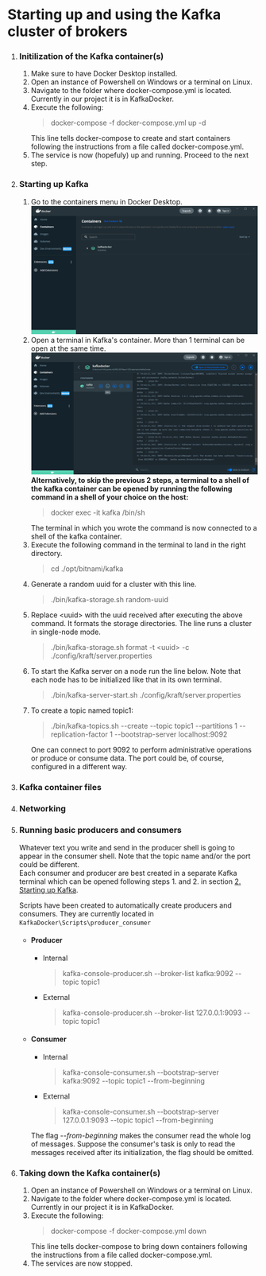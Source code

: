 <h1> Starting up and using the Kafka cluster of brokers </h1>

<ol>
    <li>
        <a id=Initialization_of_the_Kafka_container(s)><h3><strong>Initilization of the Kafka container(s)</strong></h3></a>
        <ol>
            <li>
                Make sure to have Docker Desktop installed.
            </li>
            <li>
                Open an instance of Powershell on Windows or a terminal on Linux.
            </li>
            <li>
                Navigate to the folder where docker-compose.yml is located. Currently in our project it is in KafkaDocker.
            </li>
            <li>
                Execute the following:
                <blockquote>docker-compose -f docker-compose.yml up -d</blockquote>
                This line tells docker-compose to create and start containers following the instructions from a file called docker-compose.yml.
            </li>
            <li>
                The service is now (hopefuly) up and running. Proceed to the next step.
            </li>
        </ol>
    </li>
    <li>
        <a id=Starting_up_Kafka><h3><strong>Starting up Kafka</strong></h3></a>
        <ol>
            <li>
                Go to the containers menu in Docker Desktop.<br>
                <img src="ReadMe_resources\docker_containers_menu.png" alt="Missing image">
            </li>
            <li>
                Open a terminal in Kafka's container. More than 1 terminal can be open at the same time.
                <img src="ReadMe_resources\docker_kafka_cli_button.png" alt="Missing image">
                <strong>
                    Alternatively, to skip the previous 2 steps, a terminal to a shell of the kafka container can be opened by running the following command in a shell of your choice on the host:
                </strong>
                <blockquote>docker exec -it kafka /bin/sh</blockquote>
                The terminal in which you wrote the command is now connected to a shell of the kafka container.
            </li>
            <li>
                Execute the following command in the terminal to land in the right directory. <br>
                <blockquote>cd ./opt/bitnami/kafka</blockquote>
            </li>
            <li>
                Generate a random uuid for a cluster with this line.
                <blockquote>./bin/kafka-storage.sh random-uuid </blockquote>
            </li>
            <li>
                Replace &ltuuid&gt with the uuid received after executing the above command. It formats the storage directories. The line runs a cluster in single-node mode.
                <blockquote>./bin/kafka-storage.sh format -t &ltuuid&gt -c ./config/kraft/server.properties</blockquote>
            </li>
            <li>
                To start the Kafka server on a node run the line below. Note that each node has to be initialized like that in its own terminal.
                <blockquote>./bin/kafka-server-start.sh ./config/kraft/server.properties</blockquote>
            </li>
            <li>
                To create a topic named topic1:
                <blockquote>./bin/kafka-topics.sh --create --topic topic1 --partitions 1 --replication-factor 1 --bootstrap-server localhost:9092</blockquote>
                One can connect to port 9092 to perform administrative operations or produce or consume data. The port could be, of course, configured in a different way.
            </li>
        </ol>
    </li>
    <li>
        <a id=Kafka_container_files><h3><strong>Kafka container files</strong></h3></a>
    </li>
    <li>
        <a id=Networking><h3><strong>Networking</strong></h3></a>
    </li>
    <li>
        <a id=Running_basic_producers_and_consumers><h3><strong>Running basic producers and consumers</strong></h3></a>
        <p>
            Whatever text you write and send in the producer shell is going to appear in the consumer shell. Note that the topic name and/or the port could be different.<br>
            Each consumer and producer are best created in a separate Kafka terminal which can be opened following steps 1. and 2. in section <a href="#Starting_up_Kafka">2. Starting up Kafka</a>. 
        </p>
        <p>
            Scripts have been created to automatically create producers and consumers. They are currently located in <code> KafkaDocker\Scripts\producer_consumer </code>
        </pp>
        <ul>
            <li>
                <h4><strong>Producer</strong></h4>
                <ul>
                    <li>
                        Internal
                        <blockquote>kafka-console-producer.sh --broker-list kafka:9092 --topic topic1</blockquote>
                    </li>
                    <li>
                        External
                        <blockquote>kafka-console-producer.sh --broker-list 127.0.0.1:9093 --topic topic1</blockquote>
                    </li>
                </ul>
            </li>
            <li>
                <h4><strong>Consumer</strong></h4>
                <ul>
                    <li>
                        Internal
                        <blockquote>kafka-console-consumer.sh --bootstrap-server kafka:9092 --topic topic1 --from-beginning</blockquote>
                    </li>
                    <li>
                        External
                        <blockquote>kafka-console-consumer.sh --bootstrap-server 127.0.0.1:9093 --topic topic1 --from-beginning</blockquote>
                    </li>
                </ul>
                The flag <em>--from-beginning</em> makes the consumer read the whole log of messages. Suppose the consumer's task is only to read the messages received after its initialization, the flag should be omitted.
            </li>
        </ul>
    </li>
    <li>
        <a id=Taking_down_the_Kafka_container(s)><h3><strong>Taking down the Kafka container(s)</strong></h3></a>
        <ol>
            <li>
                Open an instance of Powershell on Windows or a terminal on Linux.
            </li>
            <li>
                Navigate to the folder where docker-compose.yml is located. Currently in our project it is in KafkaDocker.
            </li>
            <li>
                Execute the following:
                <blockquote>docker-compose -f docker-compose.yml down</blockquote>
                This line tells docker-compose to bring down containers following the instructions from a file called docker-compose.yml.
            </li>
            <li>
                The services are now stopped.
            </li>
        </ol>
    </li>
</ol>